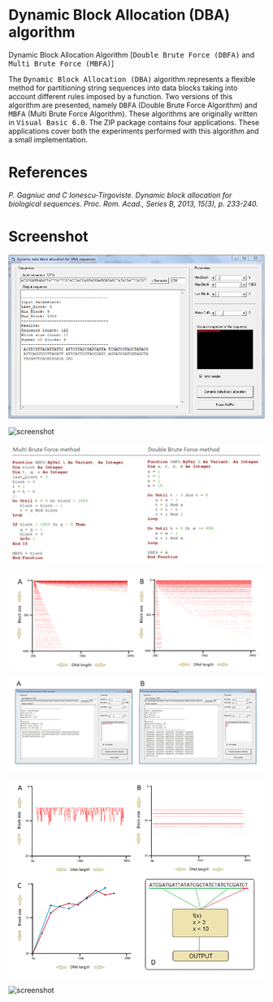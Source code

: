 # Dynamic Block Allocation (DBA) algorithm

Dynamic Block Allocation Algorithm [<kbd>Double Brute Force (DBFA)</kbd> and <kbd>Multi Brute Force (MBFA)</kbd>]

The <kbd>Dynamic Block Allocation (DBA)</kbd> algorithm represents a flexible method for partitioning string sequences into data blocks taking into account different rules imposed by a function. Two versions of this algorithm are presented, namely <kbd>DBFA</kbd> (Double Brute Force Algorithm) and <kbd>MBFA</kbd> (Multi Brute Force Algorithm). These algorithms are originally written in <kbd>Visual Basic 6.0</kbd>. The ZIP package contains four applications. These applications cover both the experiments performed with this algorithm and a small implementation.

# References

<i>P. Gagniuc and C Ionescu-Tirgoviste. Dynamic block allocation for biological sequences. Proc. Rom. Acad., Series B, 2013, 15(3), p. 233-240.</i> 

# Screenshot

![screenshot](https://github.com/Gagniuc/Dynamic-Block-Allocation-algorithm/blob/main/ScreenShot/C15.PNG)

![screenshot]()

![screenshot](https://github.com/Gagniuc/Dynamic-Block-Allocation-algorithm/blob/main/ScreenShot/1.PNG)

![screenshot](https://github.com/Gagniuc/Dynamic-Block-Allocation-algorithm/blob/main/ScreenShot/2.PNG)

![screenshot](https://github.com/Gagniuc/Dynamic-Block-Allocation-algorithm/blob/main/ScreenShot/3.PNG)

![screenshot](https://github.com/Gagniuc/Dynamic-Block-Allocation-algorithm/blob/main/ScreenShot/4.PNG)

![screenshot]()



